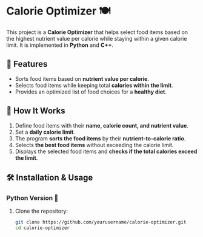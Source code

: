 # Calorie Optimizer 🍽️

This project is a **Calorie Optimizer** that helps select food items based on the highest nutrient value per calorie while staying within a given calorie limit. It is implemented in **Python** and **C++**.

## 🚀 Features
- Sorts food items based on **nutrient value per calorie**.
- Selects food items while keeping total **calories within the limit**.
- Provides an optimized list of food choices for a **healthy diet**.

## 📌 How It Works
1. Define food items with their **name, calorie count, and nutrient value**.
2. Set a **daily calorie limit**.
3. The program **sorts the food items** by their **nutrient-to-calorie ratio**.
4. Selects **the best food items** without exceeding the calorie limit.
5. Displays the selected food items and **checks if the total calories exceed the limit**.

## 🛠️ Installation & Usage

### Python Version 🐍
1. Clone the repository:
   ```bash
   git clone https://github.com/yourusername/calorie-optimizer.git
   cd calorie-optimizer
